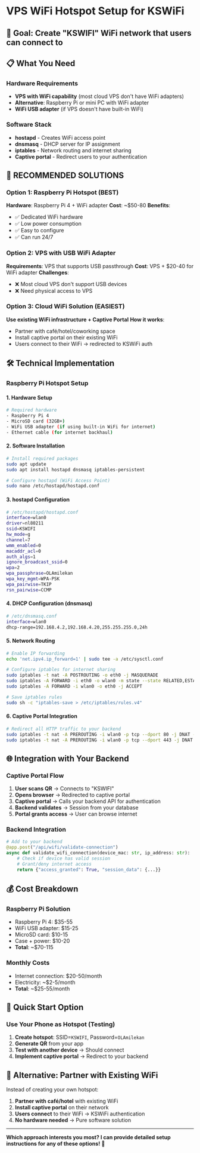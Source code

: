 # VPS WiFi Hotspot Setup for KSWiFi

## 🎯 **Goal**: Create "KSWIFI" WiFi network that users can connect to

## 📋 **What You Need**

### **Hardware Requirements**
- **VPS with WiFi capability** (most cloud VPS don't have WiFi adapters)
- **Alternative**: Raspberry Pi or mini PC with WiFi adapter
- **WiFi USB adapter** (if VPS doesn't have built-in WiFi)

### **Software Stack**
- **hostapd** - Creates WiFi access point
- **dnsmasq** - DHCP server for IP assignment
- **iptables** - Network routing and internet sharing
- **Captive portal** - Redirect users to your authentication

## 🚀 **RECOMMENDED SOLUTIONS**

### **Option 1: Raspberry Pi Hotspot (BEST)**
**Hardware**: Raspberry Pi 4 + WiFi adapter
**Cost**: ~$50-80
**Benefits**: 
- ✅ Dedicated WiFi hardware
- ✅ Low power consumption
- ✅ Easy to configure
- ✅ Can run 24/7

### **Option 2: VPS with USB WiFi Adapter**
**Requirements**: VPS that supports USB passthrough
**Cost**: VPS + $20-40 for WiFi adapter
**Challenges**: 
- ❌ Most cloud VPS don't support USB devices
- ❌ Need physical access to VPS

### **Option 3: Cloud WiFi Solution (EASIEST)**
**Use existing WiFi infrastructure + Captive Portal**
**How it works**:
- Partner with café/hotel/coworking space
- Install captive portal on their existing WiFi
- Users connect to their WiFi → redirected to KSWiFi auth

## 🛠 **Technical Implementation**

### **Raspberry Pi Hotspot Setup**

#### **1. Hardware Setup**
```bash
# Required hardware
- Raspberry Pi 4
- MicroSD card (32GB+)
- WiFi USB adapter (if using built-in WiFi for internet)
- Ethernet cable (for internet backhaul)
```

#### **2. Software Installation**
```bash
# Install required packages
sudo apt update
sudo apt install hostapd dnsmasq iptables-persistent

# Configure hostapd (WiFi Access Point)
sudo nano /etc/hostapd/hostapd.conf
```

#### **3. hostapd Configuration**
```bash
# /etc/hostapd/hostapd.conf
interface=wlan0
driver=nl80211
ssid=KSWIFI
hw_mode=g
channel=7
wmm_enabled=0
macaddr_acl=0
auth_algs=1
ignore_broadcast_ssid=0
wpa=2
wpa_passphrase=OLAmilekan
wpa_key_mgmt=WPA-PSK
wpa_pairwise=TKIP
rsn_pairwise=CCMP
```

#### **4. DHCP Configuration (dnsmasq)**
```bash
# /etc/dnsmasq.conf
interface=wlan0
dhcp-range=192.168.4.2,192.168.4.20,255.255.255.0,24h
```

#### **5. Network Routing**
```bash
# Enable IP forwarding
echo 'net.ipv4.ip_forward=1' | sudo tee -a /etc/sysctl.conf

# Configure iptables for internet sharing
sudo iptables -t nat -A POSTROUTING -o eth0 -j MASQUERADE
sudo iptables -A FORWARD -i eth0 -o wlan0 -m state --state RELATED,ESTABLISHED -j ACCEPT
sudo iptables -A FORWARD -i wlan0 -o eth0 -j ACCEPT

# Save iptables rules
sudo sh -c "iptables-save > /etc/iptables/rules.v4"
```

#### **6. Captive Portal Integration**
```bash
# Redirect all HTTP traffic to your backend
sudo iptables -t nat -A PREROUTING -i wlan0 -p tcp --dport 80 -j DNAT --to-destination 192.168.4.1:8080
sudo iptables -t nat -A PREROUTING -i wlan0 -p tcp --dport 443 -j DNAT --to-destination 192.168.4.1:8080
```

## 🌐 **Integration with Your Backend**

### **Captive Portal Flow**
1. **User scans QR** → Connects to "KSWIFI"
2. **Opens browser** → Redirected to captive portal
3. **Captive portal** → Calls your backend API for authentication
4. **Backend validates** → Session from your database
5. **Portal grants access** → User can browse internet

### **Backend Integration**
```python
# Add to your backend
@app.post("/api/wifi/validate-connection")
async def validate_wifi_connection(device_mac: str, ip_address: str):
    # Check if device has valid session
    # Grant/deny internet access
    return {"access_granted": True, "session_data": {...}}
```

## 💰 **Cost Breakdown**

### **Raspberry Pi Solution**
- Raspberry Pi 4: $35-55
- WiFi USB adapter: $15-25
- MicroSD card: $10-15
- Case + power: $10-20
- **Total**: ~$70-115

### **Monthly Costs**
- Internet connection: $20-50/month
- Electricity: ~$2-5/month
- **Total**: ~$25-55/month

## 🚀 **Quick Start Option**

### **Use Your Phone as Hotspot (Testing)**
1. **Create hotspot**: SSID=`KSWIFI`, Password=`OLAmilekan`
2. **Generate QR** from your app
3. **Test with another device** → Should connect
4. **Implement captive portal** → Redirect to your backend

## 📱 **Alternative: Partner with Existing WiFi**

Instead of creating your own hotspot:
1. **Partner with café/hotel** with existing WiFi
2. **Install captive portal** on their network
3. **Users connect** to their WiFi → KSWiFi authentication
4. **No hardware needed** → Pure software solution

---

**Which approach interests you most? I can provide detailed setup instructions for any of these options!** 📶